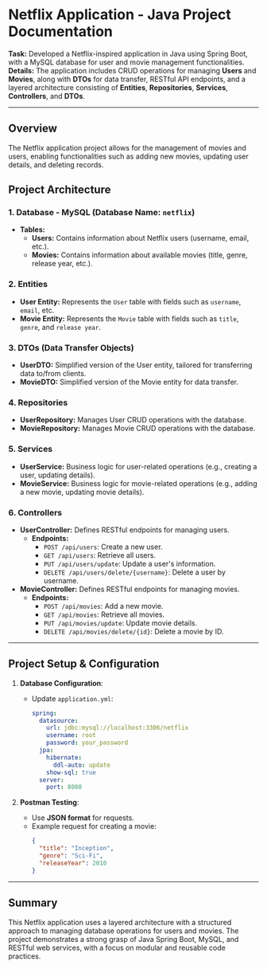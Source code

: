 # Netflix Application - Java Project Documentation

**Task:** Developed a Netflix-inspired application in Java using Spring Boot, with a MySQL database for user and movie management functionalities.  
**Details:** The application includes CRUD operations for managing **Users** and **Movies**, along with **DTOs** for data transfer, RESTful API endpoints, and a layered architecture consisting of **Entities**, **Repositories**, **Services**, **Controllers**, and **DTOs**. 

---

## Overview
The Netflix application project allows for the management of movies and users, enabling functionalities such as adding new movies, updating user details, and deleting records. 

## Project Architecture

### 1. Database - MySQL (Database Name: `netflix`)
   - **Tables:** 
     - **Users:** Contains information about Netflix users (username, email, etc.).
     - **Movies:** Contains information about available movies (title, genre, release year, etc.).

### 2. Entities
   - **User Entity:** Represents the `User` table with fields such as `username`, `email`, etc.
   - **Movie Entity:** Represents the `Movie` table with fields such as `title`, `genre`, and `release year`.

### 3. DTOs (Data Transfer Objects)
   - **UserDTO:** Simplified version of the User entity, tailored for transferring data to/from clients.
   - **MovieDTO:** Simplified version of the Movie entity for data transfer.

### 4. Repositories
   - **UserRepository:** Manages User CRUD operations with the database.
   - **MovieRepository:** Manages Movie CRUD operations with the database.

### 5. Services
   - **UserService:** Business logic for user-related operations (e.g., creating a user, updating details).
   - **MovieService:** Business logic for movie-related operations (e.g., adding a new movie, updating movie details).

### 6. Controllers
   - **UserController:** Defines RESTful endpoints for managing users.
     - **Endpoints:** 
       - `POST /api/users`: Create a new user.
       - `GET /api/users`: Retrieve all users.
       - `PUT /api/users/update`: Update a user's information.
       - `DELETE /api/users/delete/{username}`: Delete a user by username.
   - **MovieController:** Defines RESTful endpoints for managing movies.
     - **Endpoints:**
       - `POST /api/movies`: Add a new movie.
       - `GET /api/movies`: Retrieve all movies.
       - `PUT /api/movies/update`: Update movie details.
       - `DELETE /api/movies/delete/{id}`: Delete a movie by ID.

---

## Project Setup & Configuration

1. **Database Configuration**: 
   - Update `application.yml`:
     ```yaml
     spring:
       datasource:
         url: jdbc:mysql://localhost:3306/netflix
         username: root
         password: your_password
       jpa:
         hibernate:
           ddl-auto: update
         show-sql: true
       server:
         port: 8080
     ```

2. **Postman Testing**:
   - Use **JSON format** for requests.
   - Example request for creating a movie:
     ```json
     {
       "title": "Inception",
       "genre": "Sci-Fi",
       "releaseYear": 2010
     }
     ```

---

## Summary

This Netflix application uses a layered architecture with a structured approach to managing database operations for users and movies. The project demonstrates a strong grasp of Java Spring Boot, MySQL, and RESTful web services, with a focus on modular and reusable code practices.
